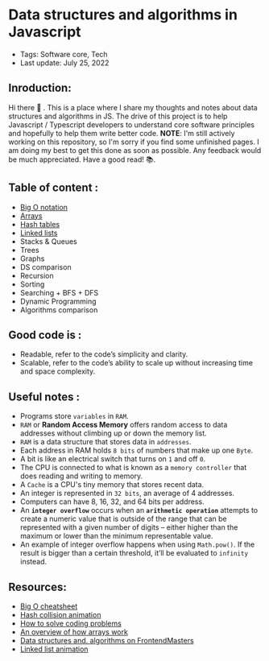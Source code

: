 # Data structures and algorithms in Javascript

- Tags: Software core, Tech
- Last update: July 25, 2022

## Inroduction:
Hi there 👋 . This is a place where I share my thoughts and notes about data structures and algorithms in JS. The drive of this project is to help Javascript / Typescript developers to understand core software principles and hopefully to help them write better code. **NOTE**: I'm still actively working on this repository, so I'm sorry if you find some unfinished pages. I am doing my best to get this done as soon as possible. Any feedback would be much appreciated. Have a good read! 📚.

## Table of content :

- [Big O notation](./big-0-notation/README.md)
- [Arrays](./arrays/README.md)
- [Hash tables](./hash-tables/README.md)
- [Linked lists](./linked-lists/README.md)
- Stacks & Queues
- Trees
- Graphs
- DS comparison
- Recursion
- Sorting
- Searching + BFS + DFS
- Dynamic Programming
- Algorithms comparison

## Good code is :

- Readable, refer to the code’s simplicity and clarity.
- Scalable, refer to the code’s ability to scale up without increasing time and space complexity.

## Useful notes :
- Programs store `variables` in `RAM`.
- `RAM` or **Random Access Memory** offers random access to data addresses without climbing up or down the memory list.
- `RAM` is a data structure that stores data in `addresses`.
- Each address in RAM holds `8 bits` of numbers that make up one `Byte`.
- A bit is like an electrical switch that turns on `1` and off `0`.
- The CPU is connected to what is known as a `memory controller` that does reading and writing to memory.
- A `Cache` is a CPU's tiny memory that stores recent data.
- An integer is represented in `32 bits`, an average of 4 addresses.
- Computers can have 8, 16, 32, and 64 bits per address.
- An **`integer overflow`** occurs when an **`arithmetic operation`** attempts to create a numeric value that is outside of the range that can be represented with a given number of digits – either higher than the maximum or lower than the minimum representable value.
- An example of integer overflow happens when using `Math.pow()`. If the result is bigger than a certain threshold, it’ll be evaluated to `infinity` instead.

## Resources: 

- [Big O cheatsheet](http://bigocheatsheet.com)
- [Hash collision animation](https://www.cs.usfca.edu/~galles/visualization/OpenHash.html)
- [How to solve coding problems](https://s3.us-west-2.amazonaws.com/secure.notion-static.com/ee571e72-df25-4ea2-89e3-eaf3bc2662eb/how-to-solve-coding-problem.pdf?X-Amz-Algorithm=AWS4-HMAC-SHA256&X-Amz-Content-Sha256=UNSIGNED-PAYLOAD&X-Amz-Credential=AKIAT73L2G45EIPT3X45%2F20220301%2Fus-west-2%2Fs3%2Faws4_request&X-Amz-Date=20220301T205628Z&X-Amz-Expires=86400&X-Amz-Signature=58608f42f99d2d88a8a7c7381769e23b36ce9fe798bd64a779ea7d6214ca438d&X-Amz-SignedHeaders=host&response-content-disposition=filename%20%3D%22how-to-solve-coding-problem.pdf%22&x-id=GetObject)
- [An overview of how arrays work](https://www.freecodecamp.org/news/how-arrays-work-the-way-arrays-work-a775bfee519e/)
- [Data structures and. algorithms on FrontendMasters](https://frontendmasters.com/courses/data-structures-algorithms/hash-tables/)
- [Linked list animation](https://visualgo.net/en/list)